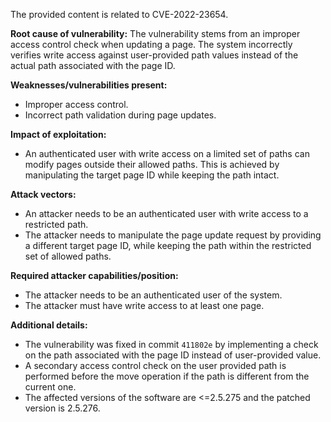 The provided content is related to CVE-2022-23654.

**Root cause of vulnerability:**
The vulnerability stems from an improper access control check when updating a page. The system incorrectly verifies write access against user-provided path values instead of the actual path associated with the page ID.

**Weaknesses/vulnerabilities present:**
- Improper access control.
- Incorrect path validation during page updates.

**Impact of exploitation:**
- An authenticated user with write access on a limited set of paths can modify pages outside their allowed paths. This is achieved by manipulating the target page ID while keeping the path intact.

**Attack vectors:**
- An attacker needs to be an authenticated user with write access to a restricted path.
- The attacker needs to manipulate the page update request by providing a different target page ID, while keeping the path within the restricted set of allowed paths.

**Required attacker capabilities/position:**
- The attacker needs to be an authenticated user of the system.
- The attacker must have write access to at least one page.

**Additional details:**
- The vulnerability was fixed in commit `411802e` by implementing a check on the path associated with the page ID instead of user-provided value.
- A secondary access control check on the user provided path is performed before the move operation if the path is different from the current one.
- The affected versions of the software are <=2.5.275 and the patched version is 2.5.276.